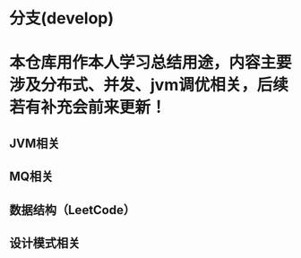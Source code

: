 # 分支(develop)
# 本仓库用作本人学习总结用途，内容主要涉及分布式、并发、jvm调优相关，后续若有补充会前来更新！
## JVM相关
## MQ相关
## 数据结构（LeetCode）
## 设计模式相关
